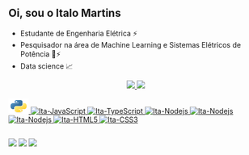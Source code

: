 ## Oi, sou o Italo Martins

* Estudante de Engenharia Elétrica ⚡
* Pesquisador na área de Machine Learning e Sistemas Elétricos de Potência 🤖⚡
* Data science  📈

<div align="center">
  <a href="https://github.com/Italo-Martins">
  <img height="180em" src="https://github-readme-stats.vercel.app/api?username=Italo-Martins&show_icons=true&theme=dark&include_all_commits=true&count_private=true"/>
  <img height="180em" src="https://github-readme-stats.vercel.app/api/top-langs/?username=Italo-Martins&layout=compact&langs_count=7&theme=dark"/>
</div>
  <div style="display: inline_block"><br>
  <img alt="Ita-Python" height="30" width="40" src="https://raw.githubusercontent.com/devicons/devicon/master/icons/python/python-original.svg" style="max-width: 100%;">
  <img alt="Ita-JavaScript" height="30" width="40" src="https://cdn.jsdelivr.net/gh/devicons/devicon/icons/javascript/javascript-original.svg" style="max-width: 100%;">
  <img alt="Ita-TypeScript" height="30" width="40" src="https://cdn.jsdelivr.net/gh/devicons/devicon/icons/typescript/typescript-original.svg" style="max-width: 100%;">
  <img alt="Ita-Nodejs" height="30" width="40" src="https://cdn.jsdelivr.net/gh/devicons/devicon/icons/nodejs/nodejs-original.svg" style="max-width: 100%;">
  <img alt="Ita-Nodejs" height="30" width="40" src="https://cdn.jsdelivr.net/gh/devicons/devicon/icons/django/django-plain.svg" style="max-width: 100%;">
  <img alt="Ita-Nodejs" height="30" width="40" src="https://cdn.jsdelivr.net/gh/devicons/devicon/icons/docker/docker-original.svg" style="max-width: 100%;">
  <img alt="Ita-HTML5" height="30" width="40" src="https://cdn.jsdelivr.net/gh/devicons/devicon/icons/html5/html5-original.svg" style="max-width: 100%;">
  <img alt="Ita-CSS3" height="30" width="40" src="https://cdn.jsdelivr.net/gh/devicons/devicon/icons/css3/css3-original.svg" style="max-width: 100%;">

</div>

##

<div>
  <a href = "mailto:martinsitalo1@gmail.com"><img src="https://img.shields.io/badge/-Gmail-%23333?style=for-the-badge&logo=gmail&logoColor=white" target="_blank"></a>
  <a href="https://www.linkedin.com/in/italo-martins-cordeiro-a09a83221/" target="_blank"><img src="https://img.shields.io/badge/-LinkedIn-%230077B5?style=for-the-badge&logo=linkedin&logoColor=white" target="_blank"></a> 
  <a href="https://www.instagram.com/martins.italo/" target="_blank"><img src="https://img.shields.io/badge/-Instagram-%23E4405F?style=for-the-badge&logo=instagram&logoColor=white" target="_blank"></a>  
</div>

